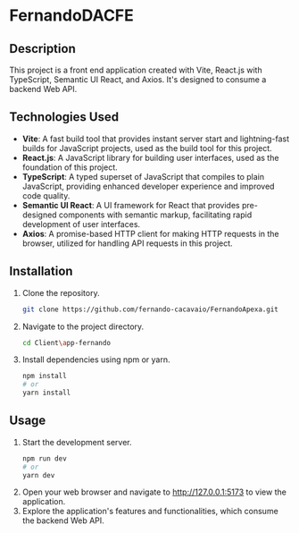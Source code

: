 # FernandoDACFE

## Description
This project is a front end application created with Vite, React.js with TypeScript, Semantic UI React, and Axios. It's designed to consume a backend Web API.

## Technologies Used
- **Vite**: A fast build tool that provides instant server start and lightning-fast builds for JavaScript projects, used as the build tool for this project.
- **React.js**: A JavaScript library for building user interfaces, used as the foundation of this project.
- **TypeScript**: A typed superset of JavaScript that compiles to plain JavaScript, providing enhanced developer experience and improved code quality.
- **Semantic UI React**: A UI framework for React that provides pre-designed components with semantic markup, facilitating rapid development of user interfaces.
- **Axios**: A promise-based HTTP client for making HTTP requests in the browser, utilized for handling API requests in this project.

## Installation
1. Clone the repository.
   ```sh
   git clone https://github.com/fernando-cacavaio/FernandoApexa.git
   
2. Navigate to the project directory.
   ```sh
   cd Client\app-fernando

3. Install dependencies using npm or yarn.
   ```sh
   npm install
   # or
   yarn install

## Usage
1. Start the development server.
    ```sh
   npm run dev
   # or
   yarn dev
    
2. Open your web browser and navigate to http://127.0.0.1:5173 to view the application.
3. Explore the application's features and functionalities, which consume the backend Web API.
